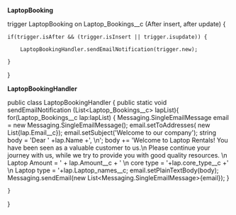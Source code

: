 **LaptopBooking**

trigger LaptopBooking on Laptop_Bookings__c (After insert, after update) {

    if(trigger.isAfter && (trigger.isInsert || trigger.isupdate)) {
    
        LaptopBookingHandler.sendEmailNotification(trigger.new);
        
    }
    
}


**LaptopBookingHandler**

public class LaptopBookingHandler {
    public static void sendEmailNotification (List<Laptop_Bookings__c> lapList){
        for(Laptop_Bookings__c lap:lapList)
        {
            Messaging.SingleEmailMessage email = new Messaging.SingleEmailMessage();
            email.setToAddresses( new List<String>{lap.Email__c});
            email.setSubject('Welcome to our company');
            string body = 'Dear ' +lap.Name +', \n';
            body += 'Welcome to Laptop Rentals! You have been seen as a valuable customer to us.\n Please continue your journey with us, while we try to provide you with good quality resources. \n Laptop Amount = ' + lap.Amount__c + ' \n core type = '+lap.core_type__c +' \n Laptop type = '+lap.Laptop_names__c;
            email.setPlainTextBody(body);
            Messaging.sendEmail(new List<Messaging.SingleEmailMessage>{email});
        }

    }

}

